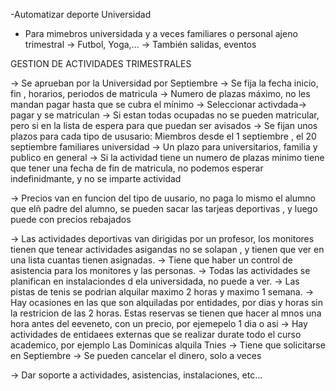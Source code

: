 -Automatizar deporte Universidad
- Para mimebros universidada y a veces familiares o personal ajeno trimestral
-> Futbol, Yoga,...
-> También salidas, eventos


GESTION DE ACTIVIDADES TRIMESTRALES 


-> Se aprueban por la Universidad por Septiembre
-> Se fija la fecha inicio, fin , horarios, periodos de matricula
-> Numero de plazas máximo, no les mandan pagar hasta que se cubra el mínimo
-> Seleccionar activdada-> pagar y se matriculan
-> Si estan todas ocupadas no se pueden matricular, pero si en la lista de espera para que puedan ser avisados
-> Se fijan unos plazos para cada tipo de ususario: Miembros desde el 1 septiembre , el 20 septiembre familiares universidad
-> Un plazo para universitarios, familia y publico en general
-> Si la actividad tiene un numero de plazas minimo tiene que tener una fecha de fin de matricula, no podemos esperar indefinidmante, 
y no se imparte actividad

-> Precios van en funcion del tipo de uusario, no paga lo mismo el alumno que elñ padre del alumno, se pueden
sacar las tarjeas deportivas , y luego puede con precios rebajados

-> Las actividades deportivas van dirigidas por un profesor, los monitores tienen que tenear actividades asigandas
no se solapan , y tienen que ver en una lista cuantas tienen asignadas.
-> Tiene que haber un control de asistencia para los monitores y las personas.
-> Todas las actividades se planifican en instalaciondes d ela universidada, no puede a ver.
-> Las pistas de tenis se podrian alquilar maximo 2 horas y maximo 1 semana.
-> Hay ocasiones en las que son alquiladas por entidades, por dias y horas sin la restricion de las 2 horas.
Estas reservas se tienen que hacer al mnos una hora antes del eeveneto, con un precio, por ejemepelo 1 dia o asi
-> Hay actividades de entidaees externas que se realizar durate todo el curso academico, por ejemplo Las Dominicas alquila Tnies
-> Tiene que solicitarse en Septiembre
-> Se pueden cancelar el dinero, solo a veces

-> Dar soporte a actividades, asistencias, instalaciones, etc...
